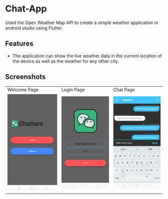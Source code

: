 # Chat-App

Used the Open Weather Map API to create a simple weather application in android studio using Flutter.

## Features
* The application can show the live weather data in the current location of the device as well as the weather for any other city.

## Screenshots

<table>
  <tr>
    <td>Welcome Page</td>
     <td>Login Page</td>
     <td>Chat Page</td>
  </tr>
  <tr>
    <td><img src="https://github.com/Anirudh-Phukan/Chat-App/blob/main/images/Preview%201.jpeg" width="200"></td>
    <td><img src="https://github.com/Anirudh-Phukan/Chat-App/blob/main/images/Preview%202.jpeg" width="200"></td>
    <td><img src="https://github.com/Anirudh-Phukan/Chat-App/blob/main/images/Preview%203.jpeg" width="200"></td>
  </tr>
 </table>

